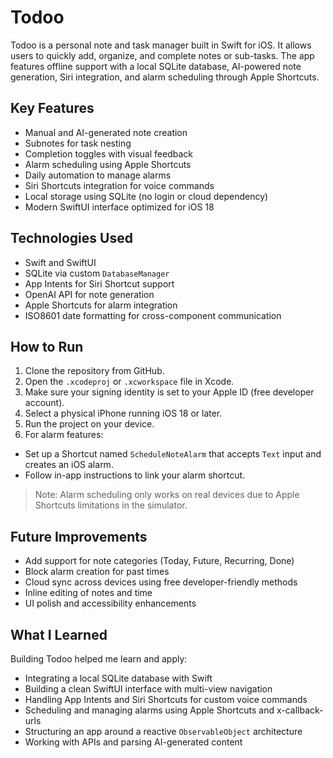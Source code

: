 # Todoo

Todoo is a personal note and task manager built in Swift for iOS. It allows users to quickly add, organize, and complete notes or sub-tasks. The app features offline support with a local SQLite database, AI-powered note generation, Siri integration, and alarm scheduling through Apple Shortcuts.

## Key Features

- Manual and AI-generated note creation
- Subnotes for task nesting
- Completion toggles with visual feedback
- Alarm scheduling using Apple Shortcuts
- Daily automation to manage alarms
- Siri Shortcuts integration for voice commands
- Local storage using SQLite (no login or cloud dependency)
- Modern SwiftUI interface optimized for iOS 18

## Technologies Used

- Swift and SwiftUI
- SQLite via custom `DatabaseManager`
- App Intents for Siri Shortcut support
- OpenAI API for note generation
- Apple Shortcuts for alarm integration
- ISO8601 date formatting for cross-component communication

## How to Run

1. Clone the repository from GitHub.
2. Open the `.xcodeproj` or `.xcworkspace` file in Xcode.
3. Make sure your signing identity is set to your Apple ID (free developer account).
4. Select a physical iPhone running iOS 18 or later.
5. Run the project on your device.
6. For alarm features:
- Set up a Shortcut named `ScheduleNoteAlarm` that accepts `Text` input and creates an iOS alarm.
- Follow in-app instructions to link your alarm shortcut.

> Note: Alarm scheduling only works on real devices due to Apple Shortcuts limitations in the simulator.

## Future Improvements

- Add support for note categories (Today, Future, Recurring, Done)
- Block alarm creation for past times
- Cloud sync across devices using free developer-friendly methods
- Inline editing of notes and time
- UI polish and accessibility enhancements

## What I Learned

Building Todoo helped me learn and apply:

- Integrating a local SQLite database with Swift
- Building a clean SwiftUI interface with multi-view navigation
- Handling App Intents and Siri Shortcuts for custom voice commands
- Scheduling and managing alarms using Apple Shortcuts and x-callback-urls
- Structuring an app around a reactive `ObservableObject` architecture
- Working with APIs and parsing AI-generated content
